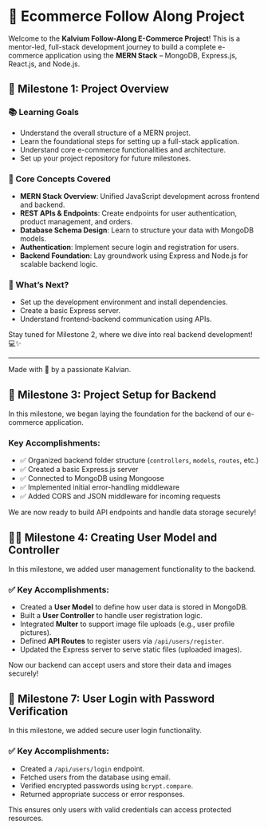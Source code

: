 # 🛒 Ecommerce Follow Along Project

Welcome to the **Kalvium Follow-Along E-Commerce Project**! This is a mentor-led, full-stack development journey to build a complete e-commerce application using the **MERN Stack** – MongoDB, Express.js, React.js, and Node.js.

## 🚀 Milestone 1: Project Overview

### 📚 Learning Goals
- Understand the overall structure of a MERN project.
- Learn the foundational steps for setting up a full-stack application.
- Understand core e-commerce functionalities and architecture.
- Set up your project repository for future milestones.

### 🧠 Core Concepts Covered
- **MERN Stack Overview**: Unified JavaScript development across frontend and backend.
- **REST APIs & Endpoints**: Create endpoints for user authentication, product management, and orders.
- **Database Schema Design**: Learn to structure your data with MongoDB models.
- **Authentication**: Implement secure login and registration for users.
- **Backend Foundation**: Lay groundwork using Express and Node.js for scalable backend logic.

### 🧩 What’s Next?
- Set up the development environment and install dependencies.
- Create a basic Express server.
- Understand frontend-backend communication using APIs.

Stay tuned for Milestone 2, where we dive into real backend development! 💻✨

---

Made with 💜 by a passionate Kalvian.
## 🧩 Milestone 3: Project Setup for Backend

In this milestone, we began laying the foundation for the backend of our e-commerce application.

### Key Accomplishments:
- ✅ Organized backend folder structure (`controllers`, `models`, `routes`, etc.)
- ✅ Created a basic Express.js server
- ✅ Connected to MongoDB using Mongoose
- ✅ Implemented initial error-handling middleware
- ✅ Added CORS and JSON middleware for incoming requests

We are now ready to build API endpoints and handle data storage securely!
## 🧑‍💻 Milestone 4: Creating User Model and Controller

In this milestone, we added user management functionality to the backend.

### ✅ Key Accomplishments:
- Created a **User Model** to define how user data is stored in MongoDB.
- Built a **User Controller** to handle user registration logic.
- Integrated **Multer** to support image file uploads (e.g., user profile pictures).
- Defined **API Routes** to register users via `/api/users/register`.
- Updated the Express server to serve static files (uploaded images).

Now our backend can accept users and store their data and images securely!
## 🔐 Milestone 7: User Login with Password Verification

In this milestone, we added secure user login functionality.

### ✅ Key Accomplishments:
- Created a `/api/users/login` endpoint.
- Fetched users from the database using email.
- Verified encrypted passwords using `bcrypt.compare`.
- Returned appropriate success or error responses.

This ensures only users with valid credentials can access protected resources.

